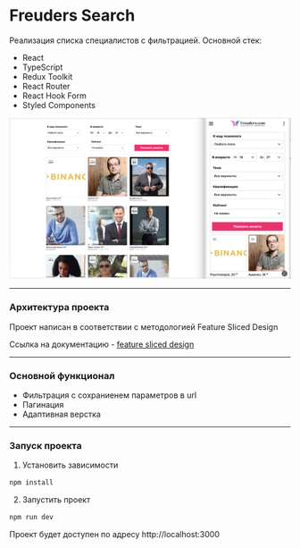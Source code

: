 # Freuders Search

Реализация списка специалистов с фильтрацией. Основной стек:
- React
- TypeScript
- Redux Toolkit
- React Router
- React Hook Form
- Styled Components

![screenshot](./screenshot.png)

----

### Архитектура проекта

Проект написан в соответствии с методологией Feature Sliced Design

Ссылка на документацию - [feature sliced design](https://feature-sliced.design/docs/get-started/tutorial)

----

### Основной функционал
- Фильтрация с сохраниенем параметров в url
- Пагинация
- Адаптивная верстка

----

### Запуск проекта

1. Установить зависимости

```bash
npm install
```
2. Запустить проект

```bash
npm run dev
```
Проект будет доступен по адресу http://localhost:3000

